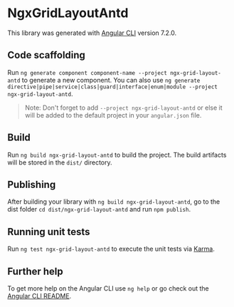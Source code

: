 # NgxGridLayoutAntd

This library was generated with [Angular CLI](https://github.com/angular/angular-cli) version 7.2.0.

## Code scaffolding

Run `ng generate component component-name --project ngx-grid-layout-antd` to generate a new component. You can also use `ng generate directive|pipe|service|class|guard|interface|enum|module --project ngx-grid-layout-antd`.
> Note: Don't forget to add `--project ngx-grid-layout-antd` or else it will be added to the default project in your `angular.json` file. 

## Build

Run `ng build ngx-grid-layout-antd` to build the project. The build artifacts will be stored in the `dist/` directory.

## Publishing

After building your library with `ng build ngx-grid-layout-antd`, go to the dist folder `cd dist/ngx-grid-layout-antd` and run `npm publish`.

## Running unit tests

Run `ng test ngx-grid-layout-antd` to execute the unit tests via [Karma](https://karma-runner.github.io).

## Further help

To get more help on the Angular CLI use `ng help` or go check out the [Angular CLI README](https://github.com/angular/angular-cli/blob/master/README.md).
